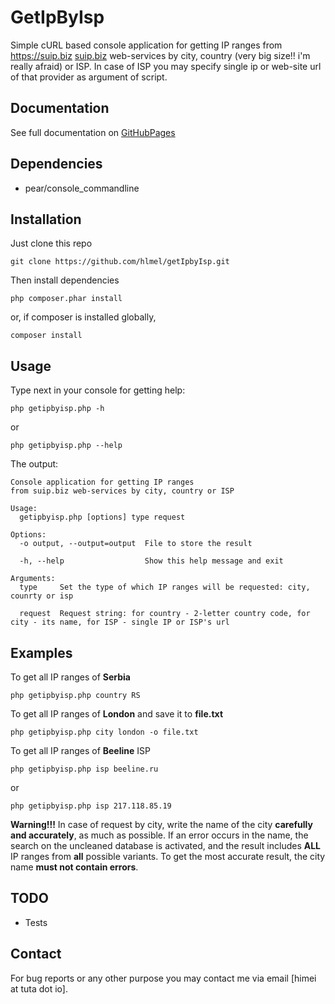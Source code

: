 # GetIpByIsp

Simple cURL based console application for getting IP ranges from https://suip.biz [suip.biz](https://suip.biz) web-services by city, country (very big size!! i'm really afraid) or ISP. In case of ISP you may specify single ip or web-site url of that provider as argument of script. 

## Documentation

See full documentation on [GitHubPages](https://hlmel.github.io/getIpbyIsp/)

## Dependencies

* pear/console_commandline

## Installation

Just clone this repo

```shell
git clone https://github.com/hlmel/getIpbyIsp.git
```
Then install dependencies

```shell
php composer.phar install
```

or, if composer is installed globally,

```shell
composer install
```

## Usage

Type next in your console for getting help:

```shell
php getipbyisp.php -h
```

or

```shell
php getipbyisp.php --help
```

The output:

```shell
Console application for getting IP ranges 
from suip.biz web-services by city, country or ISP

Usage:
  getipbyisp.php [options] type request

Options:
  -o output, --output=output  File to store the result
                              
  -h, --help                  Show this help message and exit

Arguments:
  type     Set the type of which IP ranges will be requested: city, counrty or isp
           
  request  Request string: for country - 2-letter country code, for city - its name, for ISP - single IP or ISP's url
```

## Examples

To get all IP ranges of **Serbia**

```shell
php getipbyisp.php country RS
```

To get all IP ranges of **London** and save it to **file.txt**

```shell
php getipbyisp.php city london -o file.txt
```

To get all IP ranges of **Beeline** ISP

```shell
php getipbyisp.php isp beeline.ru
```

or

```shell
php getipbyisp.php isp 217.118.85.19
```

**Warning!!!** In case of request by city, write the name of the city **carefully and accurately**, as much as possible. If an error occurs in the name, the search on the uncleaned database is activated, and the result includes **ALL** IP ranges from **all** possible variants. To get the most accurate result, the city name **must not contain errors**.

## TODO

* Tests

## Contact

For bug reports or any other purpose you may contact me via email [himei at tuta dot io].

